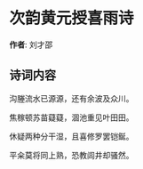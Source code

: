 # 次韵黄元授喜雨诗

**作者**: 刘才邵

## 诗词内容

沟塍流水已源源，还有余波及众川。

焦稼顿苏苗薿薿，涸池重见叶田田。

休疑两种分干湿，且喜修罗罢铠鋋。

平籴莫将同上熟，恐教闾井却骚然。

